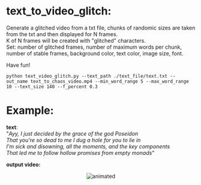 # text_to_video_glitch:
Generate a glitched video from a txt file, chunks of randomic sizes are taken from the txt and then displayed for N frames.  
K of N frames will be created with "glitched" characters.  
Set: number of glitched frames, number of maximum words per chunk, number of stable frames, background color, text color, image size, font.  
  
Have fun!
  
```python text_video_glitch.py --text_path ./text_file/text.txt --out_name text_to_chaos_video.mp4 --min_word_range 5 --max_word_range 10 --text_size 140 --f_percent 0.3```
  
# Example:
**text**:  
"_Ayy, I just decided by the grace of the god Poseidon  
That you're so dead to me I dug a hole for you to lie in  
I'm sick and disowning, all the moments, and the key components  
That led me to follow hollow promises from empty monads_"  

**output video:**  
<p align="center">
  <img src="output.gif" alt="animated" />
</p>
